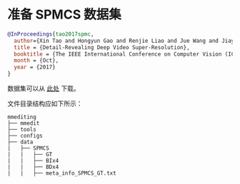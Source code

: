 # 准备 SPMCS 数据集

<!-- [DATASET] -->

```bibtex
@InProceedings{tao2017spmc,
  author={Xin Tao and Hongyun Gao and Renjie Liao and Jue Wang and Jiaya Jia},
  title = {Detail-Revealing Deep Video Super-Resolution},
  booktitle = {The IEEE International Conference on Computer Vision (ICCV)},
  month = {Oct},
  year = {2017}
}
```

数据集可以从 [此处](https://opendatalab.org.cn/SPMCS) 下载。

文件目录结构应如下所示：

```text
mmediting
├── mmedit
├── tools
├── configs
├── data
|   ├── SPMCS
|   |   ├── GT
|   |   ├── BIx4
|   |   ├── BDx4
|   |   ├── meta_info_SPMCS_GT.txt
```
